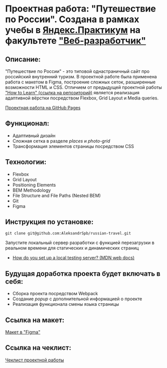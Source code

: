 # Проектная работа: "Путешествие по России". Создана в рамках учебы в [Яндекс.Практикум](https://praktikum.yandex.ru/) на факультете ["Веб-разработчик"](https://praktikum.yandex.ru/web/)

## Описание:

"Путешествие по России" - это типовой однастраничный сайт про российский внутренний туризм. В проектной работе была
применена работа с макетом в Figma, построение сложных сеток, разширенные возможности HTML и CSS. Отличием от предыдущей
проектной работы ["How to Learn" (ссылка на репозиторий)](https://github.com/AleksandrSpb/russian-travel) является
реализация адаптивной вёрстки посредством Flexbox, Grid Layout и Media queries.

[Проектная работа на GitHub Pages](https://aleksandrspb.github.io/russian-travel/index)

## Функционал:

* Адаптивный дизайн
* Сложная сетка в разделе *places* и *photo-grid*
* Трансформация элементов страницы посредством CSS

## Технологии:

* Flexbox
* Grid Layout
* Positioning Elements
* BEM Methodology
* File Structure and File Paths (Nested BEM)
* Git
* Figma

## Инструкция по установке:

```
git clone git@github.com:AleksandrSpb/russian-travel.git
``` 

Запустите локальный сервер разработки с функцией перезагрузки в реальном времени для статических и динамических страниц

- [How do you set up a local testing server? (MDN web docs)](https://developer.mozilla.org/en-US/docs/Learn/Common_questions/set_up_a_local_testing_server)

## Будущая доработка проекта будет включать в себя:

* Сборка проекта посредством Webpack
* Создание *popup* c дополнительной информацией о проекте
* Реализация функционала смены языка страницы

## Ссылка на макет:

[Макет в "Figma"](https://drive.google.com/file/d/1PA3d-rIn5ncNtcODT_42haGpmgquCk7t/view?usp=sharing)

## Ссылка на чеклист:

[Чеклист проектной работы](https://code.s3.yandex.net/web-developer/checklists/new-program/checklist-3/index.html) 
